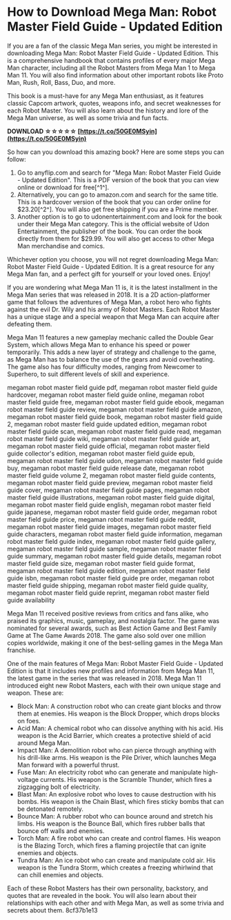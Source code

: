 # How to Download Mega Man: Robot Master Field Guide - Updated Edition
 
If you are a fan of the classic Mega Man series, you might be interested in downloading Mega Man: Robot Master Field Guide - Updated Edition. This is a comprehensive handbook that contains profiles of every major Mega Man character, including all the Robot Masters from Mega Man 1 to Mega Man 11. You will also find information about other important robots like Proto Man, Rush, Roll, Bass, Duo, and more.
 
This book is a must-have for any Mega Man enthusiast, as it features classic Capcom artwork, quotes, weapons info, and secret weaknesses for each Robot Master. You will also learn about the history and lore of the Mega Man universe, as well as some trivia and fun facts.
 
**DOWNLOAD ☆☆☆☆☆ [https://t.co/50GE0MSyin](https://t.co/50GE0MSyin)**


 
So how can you download this amazing book? Here are some steps you can follow:
 
1. Go to anyflip.com and search for "Mega Man: Robot Master Field Guide - Updated Edition". This is a PDF version of the book that you can view online or download for free[^1^].
2. Alternatively, you can go to amazon.com and search for the same title. This is a hardcover version of the book that you can order online for $23.20[^2^]. You will also get free shipping if you are a Prime member.
3. Another option is to go to udonentertainment.com and look for the book under their Mega Man category. This is the official website of Udon Entertainment, the publisher of the book. You can order the book directly from them for $29.99. You will also get access to other Mega Man merchandise and comics.

Whichever option you choose, you will not regret downloading Mega Man: Robot Master Field Guide - Updated Edition. It is a great resource for any Mega Man fan, and a perfect gift for yourself or your loved ones. Enjoy!
  
If you are wondering what Mega Man 11 is, it is the latest installment in the Mega Man series that was released in 2018. It is a 2D action-platformer game that follows the adventures of Mega Man, a robot hero who fights against the evil Dr. Wily and his army of Robot Masters. Each Robot Master has a unique stage and a special weapon that Mega Man can acquire after defeating them.
 
Mega Man 11 features a new gameplay mechanic called the Double Gear System, which allows Mega Man to enhance his speed or power temporarily. This adds a new layer of strategy and challenge to the game, as Mega Man has to balance the use of the gears and avoid overheating. The game also has four difficulty modes, ranging from Newcomer to Superhero, to suit different levels of skill and experience.
 
megaman robot master field guide pdf,  megaman robot master field guide hardcover,  megaman robot master field guide online,  megaman robot master field guide free,  megaman robot master field guide ebook,  megaman robot master field guide review,  megaman robot master field guide amazon,  megaman robot master field guide book,  megaman robot master field guide 2,  megaman robot master field guide updated edition,  megaman robot master field guide scan,  megaman robot master field guide read,  megaman robot master field guide wiki,  megaman robot master field guide art,  megaman robot master field guide official,  megaman robot master field guide collector's edition,  megaman robot master field guide epub,  megaman robot master field guide udon,  megaman robot master field guide buy,  megaman robot master field guide release date,  megaman robot master field guide volume 2,  megaman robot master field guide contents,  megaman robot master field guide preview,  megaman robot master field guide cover,  megaman robot master field guide pages,  megaman robot master field guide illustrations,  megaman robot master field guide digital,  megaman robot master field guide english,  megaman robot master field guide japanese,  megaman robot master field guide order,  megaman robot master field guide price,  megaman robot master field guide reddit,  megaman robot master field guide images,  megaman robot master field guide characters,  megaman robot master field guide information,  megaman robot master field guide index,  megaman robot master field guide gallery,  megaman robot master field guide sample,  megaman robot master field guide summary,  megaman robot master field guide details,  megaman robot master field guide size,  megaman robot master field guide format,  megaman robot master field guide edition,  megaman robot master field guide isbn,  megaman robot master field guide pre order,  megaman robot master field guide shipping,  megaman robot master field guide quality,  megaman robot master field guide reprint,  megaman robot master field guide availability
 
Mega Man 11 received positive reviews from critics and fans alike, who praised its graphics, music, gameplay, and nostalgia factor. The game was nominated for several awards, such as Best Action Game and Best Family Game at The Game Awards 2018. The game also sold over one million copies worldwide, making it one of the best-selling games in the Mega Man franchise.
  
One of the main features of Mega Man: Robot Master Field Guide - Updated Edition is that it includes new profiles and information from Mega Man 11, the latest game in the series that was released in 2018. Mega Man 11 introduced eight new Robot Masters, each with their own unique stage and weapon. These are:

- Block Man: A construction robot who can create giant blocks and throw them at enemies. His weapon is the Block Dropper, which drops blocks on foes.
- Acid Man: A chemical robot who can dissolve anything with his acid. His weapon is the Acid Barrier, which creates a protective shield of acid around Mega Man.
- Impact Man: A demolition robot who can pierce through anything with his drill-like arms. His weapon is the Pile Driver, which launches Mega Man forward with a powerful thrust.
- Fuse Man: An electricity robot who can generate and manipulate high-voltage currents. His weapon is the Scramble Thunder, which fires a zigzagging bolt of electricity.
- Blast Man: An explosive robot who loves to cause destruction with his bombs. His weapon is the Chain Blast, which fires sticky bombs that can be detonated remotely.
- Bounce Man: A rubber robot who can bounce around and stretch his limbs. His weapon is the Bounce Ball, which fires rubber balls that bounce off walls and enemies.
- Torch Man: A fire robot who can create and control flames. His weapon is the Blazing Torch, which fires a flaming projectile that can ignite enemies and objects.
- Tundra Man: An ice robot who can create and manipulate cold air. His weapon is the Tundra Storm, which creates a freezing whirlwind that can chill enemies and objects.

Each of these Robot Masters has their own personality, backstory, and quotes that are revealed in the book. You will also learn about their relationships with each other and with Mega Man, as well as some trivia and secrets about them.
 8cf37b1e13
 
